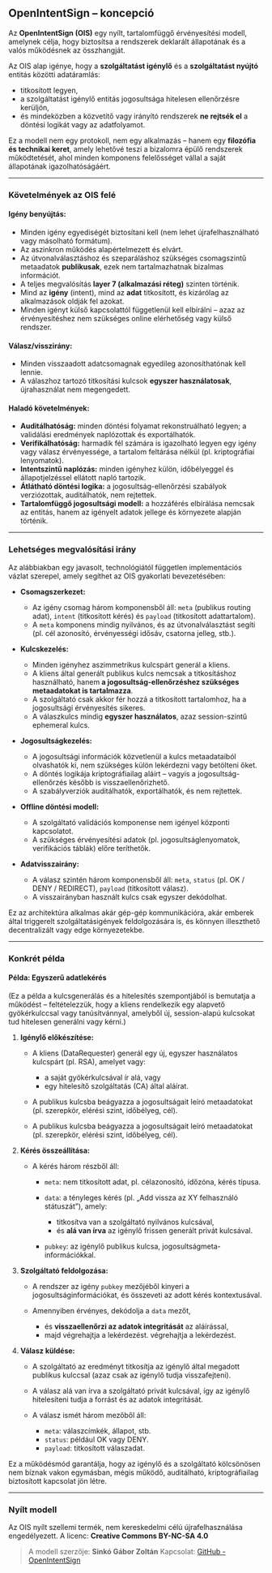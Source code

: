 ## OpenIntentSign – koncepció

Az **OpenIntentSign (OIS)** egy nyílt, tartalomfüggő érvényesítési modell, amelynek célja, hogy biztosítsa a rendszerek deklarált állapotának és a valós működésnek az összhangját.

Az OIS alap igénye, hogy a **szolgáltatást igénylő** és a **szolgáltatást nyújtó** entitás közötti adatáramlás:

* titkosított legyen,
* a szolgáltatást igénylő entitás jogosultsága hitelesen ellenőrzésre kerüljön,
* és mindeközben a közvetítő vagy irányító rendszerek **ne rejtsék el** a döntési logikát vagy az adatfolyamot.

Ez a modell nem egy protokoll, nem egy alkalmazás – hanem egy **filozófia és technikai keret**, amely lehetővé teszi a bizalomra épülő rendszerek működtetését, ahol minden komponens felelősséget vállal a saját állapotának igazolhatóságáért.

---

### Követelmények az OIS felé

#### Igény benyújtás:

* Minden igény egyediségét biztosítani kell (nem lehet újrafelhasználható vagy másolható formátum).
* Az aszinkron működés alapértelmezett és elvárt.
* Az útvonalválasztáshoz és szeparáláshoz szükséges csomagszintű metaadatok **publikusak**, ezek nem tartalmazhatnak bizalmas információt.
* A teljes megvalósítás **layer 7 (alkalmazási réteg)** szinten történik.
* Mind az **igény** (intent), mind az **adat** titkosított, és kizárólag az alkalmazások oldják fel azokat.
* Minden igényt külső kapcsolattól függetlenül kell elbírálni – azaz az érvényesítéshez nem szükséges online elérhetőség vagy külső rendszer.

#### Válasz/visszirány:

* Minden visszaadott adatcsomagnak egyedileg azonosíthatónak kell lennie.
* A válaszhoz tartozó titkosítási kulcsok **egyszer használatosak**, újrahasználat nem megengedett.

#### Haladó követelmények:

* **Auditálhatóság:** minden döntési folyamat rekonstruálható legyen; a validálási eredmények naplózottak és exportálhatók.
* **Verifikálhatóság:** harmadik fél számára is igazolható legyen egy igény vagy válasz érvényessége, a tartalom feltárása nélkül (pl. kriptográfiai lenyomatok).
* **Intentszintű naplózás:** minden igényhez külön, időbélyeggel és állapotjelzéssel ellátott napló tartozik.
* **Átlátható döntési logika:** a jogosultság-ellenőrzési szabályok verziózottak, auditálhatók, nem rejtettek.
* **Tartalomfüggő jogosultsági modell:** a hozzáférés elbírálása nemcsak az entitás, hanem az igényelt adatok jellege és környezete alapján történik.

---

### Lehetséges megvalósítási irány

Az alábbiakban egy javasolt, technológiától független implementációs vázlat szerepel, amely segíthet az OIS gyakorlati bevezetésében:

* **Csomagszerkezet:**

    * Az igény csomag három komponensből áll: `meta` (publikus routing adat), `intent` (titkosított kérés) és `payload` (titkosított adattartalom).
    * A `meta` komponens mindig nyilvános, és az útvonalválasztást segíti (pl. cél azonosító, érvényességi idősáv, csatorna jelleg, stb.).

* **Kulcskezelés:**

    * Minden igényhez aszimmetrikus kulcspárt generál a kliens.
    * A kliens által generált publikus kulcs nemcsak a titkosításhoz használható, hanem **a jogosultság-ellenőrzéshez szükséges metaadatokat is tartalmazza**.
    * A szolgáltató csak akkor fér hozzá a titkosított tartalomhoz, ha a jogosultsági érvényesítés sikeres.
    * A válaszkulcs mindig **egyszer használatos**, azaz session-szintű ephemeral kulcs.

* **Jogosultságkezelés:**

    * A jogosultsági információk közvetlenül a kulcs metaadataiból olvashatók ki, nem szükséges külön lekérdezni vagy betölteni őket.
    * A döntés logikája kriptográfiailag aláírt – vagyis a jogosultság-ellenőrzés később is visszaellenőrizhető.
    * A szabályverziók auditálhatók, exportálhatók, és nem rejtettek.

* **Offline döntési modell:**

    * A szolgáltató validációs komponense nem igényel központi kapcsolatot.
    * A szükséges érvényesítési adatok (pl. jogosultságlenyomatok, verifikációs táblák) előre teríthetők.

* **Adatvisszairány:**

    * A válasz szintén három komponensből áll: `meta`, `status` (pl. OK / DENY / REDIRECT), `payload` (titkosított válasz).
    * A visszairányban használt kulcs csak egyszer dekódolhat.

Ez az architektúra alkalmas akár gép-gép kommunikációra, akár emberek által triggerelt szolgáltatásigények feldolgozására is, és könnyen illeszthető decentralizált vagy edge környezetekbe.

---

### Konkrét példa

#### Példa: Egyszerű adatlekérés

(Ez a példa a kulcsgenerálás és a hitelesítés szempontjából is bemutatja a működést – feltételezzük, hogy a kliens rendelkezik egy alapvető gyökérkulccsal vagy tanúsítvánnyal, amelyből új, session-alapú kulcsokat tud hitelesen generálni vagy kérni.)

1. **Igénylő előkészítése:**

    * A kliens (DataRequester) generál egy új, egyszer használatos kulcspárt (pl. RSA),
      amelyet vagy:

        * a saját gyökérkulcsával ír alá, vagy
        * egy hitelesítő szolgáltatás (CA) által aláírat.
    * A publikus kulcsba beágyazza a jogosultságait leíró metaadatokat (pl. szerepkör, elérési szint, időbélyeg, cél).
    * A publikus kulcsba beágyazza a jogosultságait leíró metaadatokat (pl. szerepkör, elérési szint, időbélyeg, cél).

2. **Kérés összeállítása:**

    * A kérés három részből áll:

        * `meta`: nem titkosított adat, pl. célazonosító, időzóna, kérés típusa.
        * `data`: a tényleges kérés (pl. „Add vissza az XY felhasználó státuszát”), amely:

            * titkosítva van a szolgáltató nyilvános kulcsával,
            * és **alá van írva** az igénylő frissen generált privát kulcsával.
        * `pubkey`: az igénylő publikus kulcsa, jogosultságmeta-információkkal.

3. **Szolgáltató feldolgozása:**

    * A rendszer az igény `pubkey` mezőjéből kinyeri a jogosultságinformációkat, és összeveti az adott kérés kontextusával.
    * Amennyiben érvényes, dekódolja a `data` mezőt,

        * és **visszaellenőrzi az adatok integritását** az aláírással,
        * majd végrehajtja a lekérdezést. végrehajtja a lekérdezést.

4. **Válasz küldése:**

    * A szolgáltató az eredményt titkosítja az igénylő által megadott publikus kulccsal (azaz csak az igénylő tudja visszafejteni).
    * A válasz alá van írva a szolgáltató privát kulcsával, így az igénylő hitelesíteni tudja a forrást és az adatok integritását.
    * A válasz ismét három mezőből áll:

        * `meta`: válaszcímkék, állapot, stb.
        * `status`: például OK vagy DENY.
        * `payload`: titkosított válaszadat.

Ez a működésmód garantálja, hogy az igénylő és a szolgáltató kölcsönösen nem bíznak vakon egymásban, mégis működő, auditálható, kriptográfiailag biztosított kapcsolat jön létre.

---

### Nyílt modell

Az OIS nyílt szellemi termék, nem kereskedelmi célú újrafelhasználása engedélyezett.
A licenc: **Creative Commons BY-NC-SA 4.0**

> A modell szerzője: **Sinkó Gábor Zoltán**
> Kapcsolat: [GitHub - OpenIntentSign](https://github.com/OpenIntentSign)
